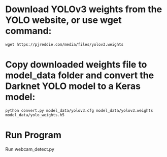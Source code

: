 # Download YOLOv3 weights from the YOLO website, or use wget command:

```wget https://pjreddie.com/media/files/yolov3.weights```

# Copy downloaded weights file to model_data folder and convert the Darknet YOLO model to a Keras model:

```python convert.py model_data/yolov3.cfg model_data/yolov3.weights model_data/yolo_weights.h5```

# Run Program

Run webcam_detect.py 